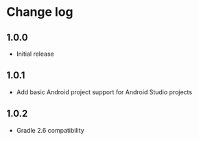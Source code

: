 # Change log

## 1.0.0
* Initial release

## 1.0.1
* Add basic Android project support for Android Studio projects

## 1.0.2
* Gradle 2.6 compatibility